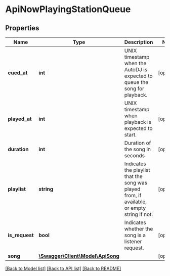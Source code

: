 # ApiNowPlayingStationQueue

## Properties
Name | Type | Description | Notes
------------ | ------------- | ------------- | -------------
**cued_at** | **int** | UNIX timestamp when the AutoDJ is expected to queue the song for playback. | [optional] 
**played_at** | **int** | UNIX timestamp when playback is expected to start. | [optional] 
**duration** | **int** | Duration of the song in seconds | [optional] 
**playlist** | **string** | Indicates the playlist that the song was played from, if available, or empty string if not. | [optional] 
**is_request** | **bool** | Indicates whether the song is a listener request. | [optional] 
**song** | [**\Swagger\Client\Model\ApiSong**](ApiSong.md) |  | [optional] 

[[Back to Model list]](../../README.md#documentation-for-models) [[Back to API list]](../../README.md#documentation-for-api-endpoints) [[Back to README]](../../README.md)


